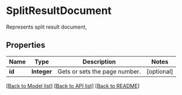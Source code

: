 
# SplitResultDocument
Represents split result document,

## Properties
Name | Type | Description | Notes
------------ | ------------- | ------------- | -------------
**id** | **Integer** | Gets or sets the page number. |  [optional]


[[Back to Model list]](../../README.md#documentation-for-models) [[Back to API list]](../../README.md#documentation-for-api-endpoints) [[Back to README]](../../README.md)


